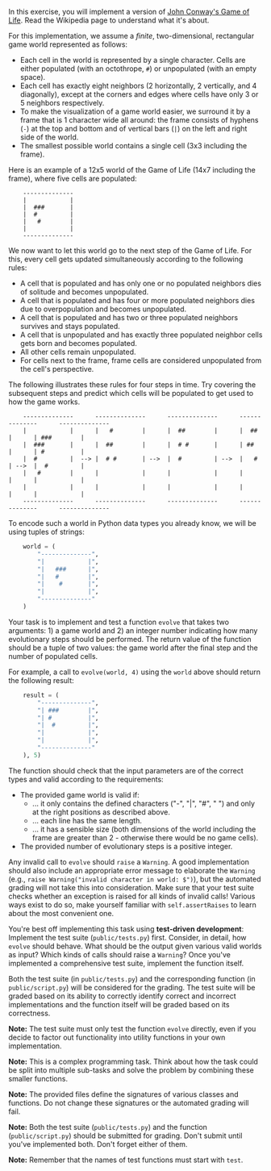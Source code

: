 In this exercise, you will implement a version of [John Conway's Game of Life](https://en.wikipedia.org/wiki/Conway%27s_Game_of_Life). Read the Wikipedia page to understand what it's about.

For this implementation, we assume a *finite*, two-dimensional, rectangular game world represented as follows:
 * Each cell in the world is represented by a single character. Cells are either populated (with an octothrope, `#`) or unpopulated (with an empty space).
 * Each cell has exactly eight neighbors (2 horizontally, 2 vertically, and 4 diagonally), except at the corners and edges where cells have only 3 or 5 neighbors respectively.
 * To make the visualization of a game world easier, we surround it by a frame that is 1 character wide all around: the frame consists of hyphens (`-`) at the top and bottom and of vertical bars (`|`) on the left and right side of the world.
 * The smallest possible world contains a single cell (3x3 including the frame).

Here is an example of a 12x5 world of the Game of Life (14x7 including the frame), where five cells are populated:

```plain
    --------------
    |            |
    |  ###       |
    |  #         |
    |   #        |
    |            |
    --------------
```

We now want to let this world go to the next step of the Game of Life. For this, every cell gets updated simultaneously according to the following rules:

 * A cell that is populated and has only one or no populated neighbors dies of solitude and becomes unpopulated.
 * A cell that is populated and has four or more populated neighbors dies due to overpopulation and becomes unpopulated.
 * A cell that is populated and has two or three populated neighbors survives and stays populated.
 * A cell that is unpopulated and has exactly three populated neighbor cells gets born and becomes populated.
 * All other cells remain unpopulated.
 * For cells next to the frame, frame cells are considered unpopulated from the cell's perspective.

The following illustrates these rules for four steps in time. Try covering the subsequent steps and predict which cells will be populated to get used to how the game works.

```plain
    --------------      --------------      --------------      --------------      --------------
    |            |      |   #        |      |  ##        |      |  ##        |      | ###        |
    |  ###       |      |  ##        |      |  # #       |      | ##         |      | #          |
    |  #         |  --> |  # #       | -->  |  #         | -->  |   #        | -->  |  #         |
    |   #        |      |            |      |            |      |            |      |            |
    |            |      |            |      |            |      |            |      |            |
    --------------      --------------      --------------      --------------      --------------
```

To encode such a world in Python data types you already know, we will be using tuples of strings:

```python
    world = (
        "--------------",
        "|            |",
        "|   ###      |",
        "|   #        |",
        "|    #       |",
        "|            |",
        "--------------"
    )
```

Your task is to implement and test a function `evolve` that takes two arguments: 1) a game world and 2) an integer number indicating how many evolutionary steps should be performed. The return value of the function should be a tuple of two values: the game world after the final step and the number of populated cells.

For example, a call to `evolve(world, 4)` using the `world` above should return the following result:

```python
    result = (
        "--------------",
        "| ###        |",
        "| #          |",
        "|  #         |",
        "|            |",
        "|            |",
        "--------------"
    ), 5)
```

The function should check that the input parameters are of the correct types and valid according to the requirements:

 * The provided game world is valid if:
   * ... it only contains the defined characters ("-", "|", "#", " ") and only at the right positions as described above.
   * ... each line has the same length.
   * ... it has a sensible size (both dimensions of the world including the frame are greater than 2 - otherwise there would be no game cells).
 * The provided number of evolutionary steps is a positive integer.

Any invalid call to `evolve` should `raise` a `Warning`.
A good implementation should also include an appropriate error message to elaborate the `Warning` (e.g., `raise Warning("invalid character in world: $")`), but the automated grading will not take this into consideration.
Make sure that your test suite checks whether an exception is raised for all kinds of invalid calls!
Various ways exist to do so, make yourself familiar with `self.assertRaises` to learn about the most convenient one.

You're best off implementing this task using **test-driven development**: Implement the test suite (`public/tests.py`) first. Consider, in detail, how `evolve` should behave. What should be the output given various valid worlds as input? Which kinds of calls should raise a `Warning`? Once you've implemented a comprehensive test suite, implement the function itself.

Both the test suite (in `public/tests.py`) and the corresponding function (in `public/script.py`) will be considered for the grading. The test suite will be graded based on its ability to correctly identify correct and incorrect implementations and the function itself will be graded based on its correctness.

**Note:** The test suite must only test the function `evolve` directly, even if you decide to factor out functionality into utility functions in your own implementation.

**Note:** This is a complex programming task. Think about how the task could be split into multiple sub-tasks and solve the problem by combining these smaller functions.

**Note:** The provided files define the signatures of various classes and functions. Do not change these signatures or the automated grading will fail.

**Note:** Both the test suite (`public/tests.py`) and the function (`public/script.py`) should be submitted for grading. Don't submit until you've implemented both. Don't forget either of them.

**Note:** Remember that the names of test functions must start with `test`.

